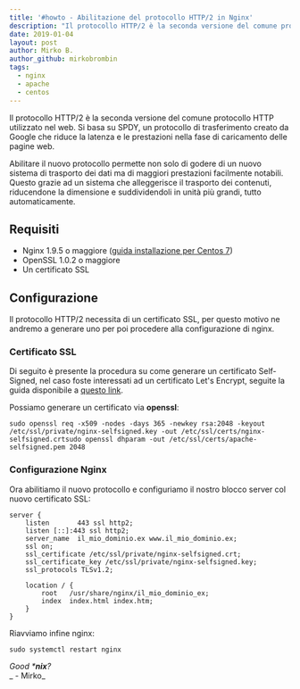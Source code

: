 ```yaml
---
title: '#howto - Abilitazione del protocollo HTTP/2 in Nginx'
description: "Il protocollo HTTP/2 è la seconda versione del comune protocollo HTTP utilizzato nel web."
date: 2019-01-04
layout: post
author: Mirko B.
author_github: mirkobrombin
tags:
  - nginx  
  - apache  
  - centos
---
```

Il protocollo HTTP/2 è la seconda versione del comune protocollo HTTP utilizzato nel web. Si basa su SPDY, un protocollo di trasferimento creato da Google che riduce la latenza e le prestazioni nella fase di caricamento delle pagine web.

Abilitare il nuovo protocollo permette non solo di godere di un nuovo sistema di trasporto dei dati ma di maggiori prestazioni facilmente notabili. Questo grazie ad un sistema che alleggerisce il trasporto dei contenuti, riducendone la dimensione e suddividendoli in unità più grandi, tutto automaticamente.

## Requisiti

*   Nginx 1.9.5 o maggiore ([guida installazione per Centos 7](https://linuxhub.it/article/howto-installare-nginx-su-centos-7-e-configurazione-ssl))
*   OpenSSL 1.0.2 o maggiore
*   Un certificato SSL

## Configurazione

Il protocollo HTTP/2 necessita di un certificato SSL, per questo motivo ne andremo a generare uno per poi procedere alla configurazione di nginx.

### Certificato SSL

Di seguito è presente la procedura su come generare un certificato Self-Signed, nel caso foste interessati ad un certificato Let's Encrypt, seguite la guida disponibile a [questo link](https://linuxhub.it/article/howto-ottenere-un-certificato-ssl-con-lets-encrypt).

Possiamo generare un certificato via **openssl**:

    sudo openssl req -x509 -nodes -days 365 -newkey rsa:2048 -keyout /etc/ssl/private/nginx-selfsigned.key -out /etc/ssl/certs/nginx-selfsigned.crtsudo openssl dhparam -out /etc/ssl/certs/apache-selfsigned.pem 2048

### Configurazione Nginx

Ora abilitiamo il nuovo protocollo e configuriamo il nostro blocco server col nuovo certificato SSL:

    server {    
    	listen       443 ssl http2;    
        listen [::]:443 ssl http2;    
        server_name  il_mio_dominio.ex www.il_mio_dominio.ex;    
        ssl on;    
        ssl_certificate /etc/ssl/private/nginx-selfsigned.crt;    
        ssl_certificate_key /etc/ssl/private/nginx-selfsigned.key;    
        ssl_protocols TLSv1.2;    
        
        location / {        
        	root   /usr/share/nginx/il_mio_dominio_ex;        
            index  index.html index.htm;    
        }
    }

Riavviamo infine nginx:

    sudo systemctl restart nginx

_Good ***nix**?_  
_ - Mirko_